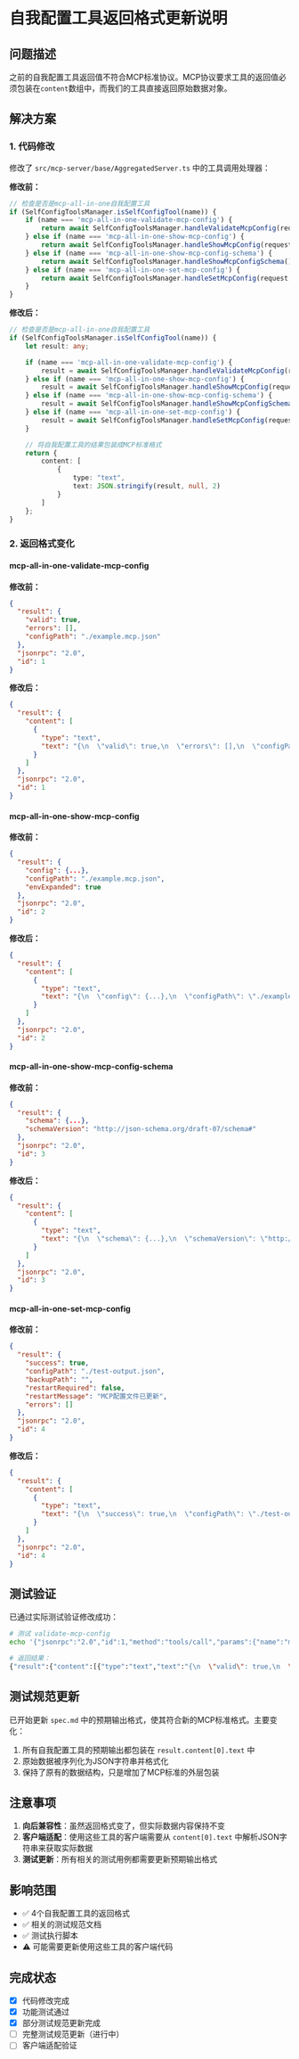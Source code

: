 # 自我配置工具返回格式更新说明

## 问题描述

之前的自我配置工具返回值不符合MCP标准协议。MCP协议要求工具的返回值必须包装在`content`数组中，而我们的工具直接返回原始数据对象。

## 解决方案

### 1. 代码修改

修改了 `src/mcp-server/base/AggregatedServer.ts` 中的工具调用处理器：

**修改前：**
```typescript
// 检查是否是mcp-all-in-one自我配置工具
if (SelfConfigToolsManager.isSelfConfigTool(name)) {
    if (name === 'mcp-all-in-one-validate-mcp-config') {
        return await SelfConfigToolsManager.handleValidateMcpConfig(request, this.currentConfigPath);
    } else if (name === 'mcp-all-in-one-show-mcp-config') {
        return await SelfConfigToolsManager.handleShowMcpConfig(request, this.currentConfigPath);
    } else if (name === 'mcp-all-in-one-show-mcp-config-schema') {
        return await SelfConfigToolsManager.handleShowMcpConfigSchema();
    } else if (name === 'mcp-all-in-one-set-mcp-config') {
        return await SelfConfigToolsManager.handleSetMcpConfig(request, this.currentConfigPath, this.logger);
    }
}
```

**修改后：**
```typescript
// 检查是否是mcp-all-in-one自我配置工具
if (SelfConfigToolsManager.isSelfConfigTool(name)) {
    let result: any;

    if (name === 'mcp-all-in-one-validate-mcp-config') {
        result = await SelfConfigToolsManager.handleValidateMcpConfig(request, this.currentConfigPath);
    } else if (name === 'mcp-all-in-one-show-mcp-config') {
        result = await SelfConfigToolsManager.handleShowMcpConfig(request, this.currentConfigPath);
    } else if (name === 'mcp-all-in-one-show-mcp-config-schema') {
        result = await SelfConfigToolsManager.handleShowMcpConfigSchema();
    } else if (name === 'mcp-all-in-one-set-mcp-config') {
        result = await SelfConfigToolsManager.handleSetMcpConfig(request, this.currentConfigPath, this.logger);
    }

    // 将自我配置工具的结果包装成MCP标准格式
    return {
        content: [
            {
                type: "text",
                text: JSON.stringify(result, null, 2)
            }
        ]
    };
}
```

### 2. 返回格式变化

#### mcp-all-in-one-validate-mcp-config

**修改前：**
```json
{
  "result": {
    "valid": true,
    "errors": [],
    "configPath": "./example.mcp.json"
  },
  "jsonrpc": "2.0",
  "id": 1
}
```

**修改后：**
```json
{
  "result": {
    "content": [
      {
        "type": "text",
        "text": "{\n  \"valid\": true,\n  \"errors\": [],\n  \"configPath\": \"./example.mcp.json\"\n}"
      }
    ]
  },
  "jsonrpc": "2.0",
  "id": 1
}
```

#### mcp-all-in-one-show-mcp-config

**修改前：**
```json
{
  "result": {
    "config": {...},
    "configPath": "./example.mcp.json",
    "envExpanded": true
  },
  "jsonrpc": "2.0",
  "id": 2
}
```

**修改后：**
```json
{
  "result": {
    "content": [
      {
        "type": "text",
        "text": "{\n  \"config\": {...},\n  \"configPath\": \"./example.mcp.json\",\n  \"envExpanded\": true\n}"
      }
    ]
  },
  "jsonrpc": "2.0",
  "id": 2
}
```

#### mcp-all-in-one-show-mcp-config-schema

**修改前：**
```json
{
  "result": {
    "schema": {...},
    "schemaVersion": "http://json-schema.org/draft-07/schema#"
  },
  "jsonrpc": "2.0",
  "id": 3
}
```

**修改后：**
```json
{
  "result": {
    "content": [
      {
        "type": "text",
        "text": "{\n  \"schema\": {...},\n  \"schemaVersion\": \"http://json-schema.org/draft-07/schema#\"\n}"
      }
    ]
  },
  "jsonrpc": "2.0",
  "id": 3
}
```

#### mcp-all-in-one-set-mcp-config

**修改前：**
```json
{
  "result": {
    "success": true,
    "configPath": "./test-output.json",
    "backupPath": "",
    "restartRequired": false,
    "restartMessage": "MCP配置文件已更新",
    "errors": []
  },
  "jsonrpc": "2.0",
  "id": 4
}
```

**修改后：**
```json
{
  "result": {
    "content": [
      {
        "type": "text",
        "text": "{\n  \"success\": true,\n  \"configPath\": \"./test-output.json\",\n  \"backupPath\": \"\",\n  \"restartRequired\": false,\n  \"restartMessage\": \"MCP配置文件已更新\",\n  \"errors\": []\n}"
      }
    ]
  },
  "jsonrpc": "2.0",
  "id": 4
}
```

## 测试验证

已通过实际测试验证修改成功：

```bash
# 测试 validate-mcp-config
echo '{"jsonrpc":"2.0","id":1,"method":"tools/call","params":{"name":"mcp-all-in-one-validate-mcp-config","arguments":{}}}' | node dist/index.js stdio -c ./example.mcp.json

# 返回结果：
{"result":{"content":[{"type":"text","text":"{\n  \"valid\": true,\n  \"errors\": [],\n  \"configPath\": \"S:\\\\vtxf\\\\2025\\\\projects\\\\vtxf\\\\mcps_2025\\\\mcp-all-in-one\\\\example.mcp.json\"\n}"}]},"jsonrpc":"2.0","id":1}
```

## 测试规范更新

已开始更新 `spec.md` 中的预期输出格式，使其符合新的MCP标准格式。主要变化：

1. 所有自我配置工具的预期输出都包装在 `result.content[0].text` 中
2. 原始数据被序列化为JSON字符串并格式化
3. 保持了原有的数据结构，只是增加了MCP标准的外层包装

## 注意事项

1. **向后兼容性**：虽然返回格式变了，但实际数据内容保持不变
2. **客户端适配**：使用这些工具的客户端需要从 `content[0].text` 中解析JSON字符串来获取实际数据
3. **测试更新**：所有相关的测试用例都需要更新预期输出格式

## 影响范围

- ✅ 4个自我配置工具的返回格式
- ✅ 相关的测试规范文档
- ✅ 测试执行脚本
- ⚠️ 可能需要更新使用这些工具的客户端代码

## 完成状态

- [x] 代码修改完成
- [x] 功能测试通过
- [x] 部分测试规范更新完成
- [ ] 完整测试规范更新（进行中）
- [ ] 客户端适配验证